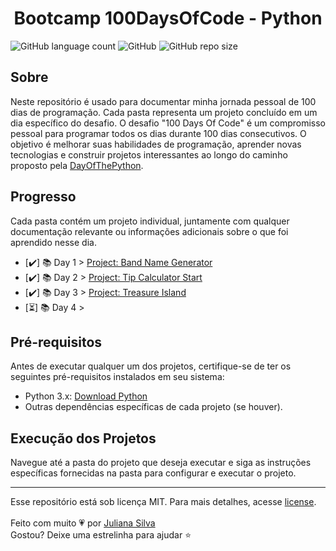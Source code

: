 <h1 align='center'>Bootcamp 100DaysOfCode - Python</h1>

![GitHub language count](https://img.shields.io/github/languages/count/juxxnn/100DaysOfCode)
![GitHub](https://img.shields.io/github/license/juxxnn/100DaysOfCode)
![GitHub repo size](https://img.shields.io/github/repo-size/juxxnn/100DaysOfCode)


## Sobre
Neste repositório é usado para documentar minha jornada pessoal de 100 dias de programação. Cada pasta representa um projeto concluído em um dia específico do desafio.
O desafio "100 Days Of Code" é um compromisso pessoal para programar todos os dias durante 100 dias consecutivos. O objetivo é melhorar suas habilidades de programação, aprender novas tecnologias e construir projetos interessantes ao longo do caminho proposto pela [DayOfThePython](https://100daysofpython.dev/).

## Progresso

Cada pasta contém um projeto individual, juntamente com qualquer documentação relevante ou informações adicionais sobre o que foi aprendido nesse dia.

- [✔️] 📚 Day 1 > [Project: Band Name Generator](https://github.com/juxxnn/100DaysOfCode/tree/main/band-name-generator-start)
- [✔️] 📚 Day 2 > [Project: Tip Calculator Start](https://github.com/juxxnn/100DaysOfCode/tree/main/tip-calculator-start)
- [✔️] 📚 Day 3 > [Project: Treasure Island](https://github.com/juxxnn/100DaysOfCode/tree/main/treasure-island)
- [⏳️] 📚 Day 4 > 

## Pré-requisitos

Antes de executar qualquer um dos projetos, certifique-se de ter os seguintes pré-requisitos instalados em seu sistema:

- Python 3.x: [Download Python](https://www.python.org/downloads/)
- Outras dependências específicas de cada projeto (se houver).

## Execução dos Projetos

Navegue até a pasta do projeto que deseja executar e siga as instruções específicas fornecidas na pasta para configurar e executar o projeto.

-------------------
Esse repositório está sob licença MIT. Para mais detalhes, acesse <a href="https://github.com/juxxnn/100DaysOfCode/blob/main/LICENSE">license</a>.
<br>
<br>
Feito com muito 💗 por <a href="https://github.com/juxxnn">Juliana Silva</a>
<br>
Gostou? Deixe uma estrelinha para ajudar ⭐

